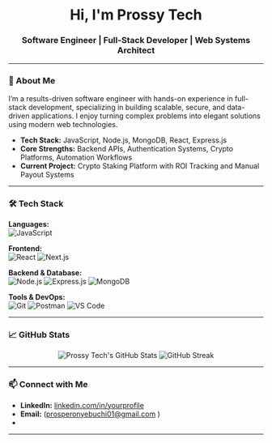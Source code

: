 <h1 align="center">Hi, I'm Prossy Tech</h1>
<h3 align="center">Software Engineer | Full-Stack Developer | Web Systems Architect</h3>

---

### 🚀 About Me
I’m a results-driven software engineer with hands-on experience in full-stack development, specializing in building scalable, secure, and data-driven applications. I enjoy turning complex problems into elegant solutions using modern web technologies.

- **Tech Stack:** JavaScript, Node.js, MongoDB, React, Express.js  
- **Core Strengths:** Backend APIs, Authentication Systems, Crypto Platforms, Automation Workflows  
- **Current Project:** Crypto Staking Platform with ROI Tracking and Manual Payout Systems

---

### 🛠️ Tech Stack

**Languages:**  
![JavaScript](https://img.shields.io/badge/-JavaScript-black?style=flat-square&logo=javascript)

**Frontend:**  
![React](https://img.shields.io/badge/-React-black?style=flat-square&logo=react)
![Next.js](https://img.shields.io/badge/-Next.js-black?style=flat-square&logo=next.js)

**Backend & Database:**  
![Node.js](https://img.shields.io/badge/-Node.js-black?style=flat-square&logo=node.js)
![Express.js](https://img.shields.io/badge/-Express.js-black?style=flat-square&logo=express)
![MongoDB](https://img.shields.io/badge/-MongoDB-black?style=flat-square&logo=mongodb)

**Tools & DevOps:**  
![Git](https://img.shields.io/badge/-Git-black?style=flat-square&logo=git)
![Postman](https://img.shields.io/badge/-Postman-black?style=flat-square&logo=postman)
![VS Code](https://img.shields.io/badge/-VS%20Code-black?style=flat-square&logo=visual-studio-code)

---

### 📈 GitHub Stats

<p align="center">
  <img src="https://github-readme-stats.vercel.app/api?username=YourGitHubUsername&show_icons=true&theme=radical" alt="Prossy Tech's GitHub Stats"/>
  <img src="https://github-readme-streak-stats.herokuapp.com/?user=YourGitHubUsername&theme=radical" alt="GitHub Streak"/>
</p>

---

### 📫 Connect with Me

- **LinkedIn:** [linkedin.com/in/yourprofile](https://www.linkedin.com/in/prosper-onyebuchi-548535307?utm_source=share&utm_campaign=share_via&utm_content=profile&utm_medium=android_app)  
- **Email:** (prosperonyebuchi01@gmail.com )
- 
---
